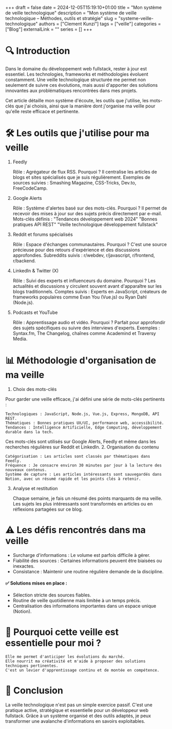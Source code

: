 +++
draft = false
date = 2024-12-05T15:19:10+01:00
title = "Mon système de veille technologique"
description = "Mon système de veille technologique – Méthodes, outils et stratégie"
slug = "systeme-veille-technologique"
authors = ["Clement Kunzi"]
tags = ["veille"]
categories = ["Blog"]
externalLink = ""
series = []
+++

# 🔍 Introduction

Dans le domaine du développement web fullstack, rester à jour est essentiel. Les technologies, frameworks et méthodologies évoluent constamment. Une veille technologique structurée me permet non seulement de suivre ces évolutions, mais aussi d'apporter des solutions innovantes aux problématiques rencontrées dans mes projets.

Cet article détaille mon système d'écoute, les outils que j'utilise, les mots-clés que j'ai choisis, ainsi que la manière dont j'organise ma veille pour qu'elle reste efficace et pertinente.

# 🛠️ Les outils que j'utilise pour ma veille

1. Feedly

   Rôle : Agrégateur de flux RSS.
   Pourquoi ? Il centralise les articles de blogs et sites spécialisés que je suis régulièrement.
   Exemples de sources suivies : Smashing Magazine, CSS-Tricks, Dev.to, FreeCodeCamp.

2. Google Alerts

   Rôle : Système d'alertes basé sur des mots-clés.
   Pourquoi ? Il permet de recevoir des mises à jour sur des sujets précis directement par e-mail.
   Mots-clés définis :
   "Tendances développement web 2024"
   "Bonnes pratiques API REST"
   "Veille technologique développement fullstack"

3. Reddit et forums spécialisés

   Rôle : Espace d'échanges communautaires.
   Pourquoi ? C'est une source précieuse pour des retours d'expérience et des discussions approfondies.
   Subreddits suivis : r/webdev, r/javascript, r/frontend, r/backend.

4. LinkedIn & Twitter (X)

   Rôle : Suivi des experts et influenceurs du domaine.
   Pourquoi ? Les actualités et discussions y circulent souvent avant d'apparaître sur les blogs traditionnels.
   Comptes suivis : Experts en JavaScript, créateurs de frameworks populaires comme Evan You (Vue.js) ou Ryan Dahl (Node.js).

5. Podcasts et YouTube

   Rôle : Apprentissage audio et vidéo.
   Pourquoi ? Parfait pour approfondir des sujets spécifiques ou suivre des interviews d'experts.
   Exemples : Syntax.fm, The Changelog, chaînes comme Academind et Traversy Media.

# 📊 Méthodologie d'organisation de ma veille

1. Choix des mots-clés

Pour garder une veille efficace, j'ai défini une série de mots-clés pertinents :

    Technologiques : JavaScript, Node.js, Vue.js, Express, MongoDB, API REST.
    Thématiques : Bonnes pratiques UX/UI, performance web, accessibilité.
    Tendances : Intelligence Artificielle, Edge Computing, développement durable dans la tech.

Ces mots-clés sont utilisés sur Google Alerts, Feedly et même dans les recherches régulières sur Reddit et LinkedIn. 2. Organisation du contenu

    Catégorisation : Les articles sont classés par thématiques dans Feedly.
    Fréquence : Je consacre environ 30 minutes par jour à la lecture des nouveaux contenus.
    Système de capture : Les articles intéressants sont sauvegardés dans Notion, avec un résumé rapide et les points clés à retenir.

3. Analyse et restitution

   Chaque semaine, je fais un résumé des points marquants de ma veille.
   Les sujets les plus intéressants sont transformés en articles ou en réflexions partagées sur ce blog.

# ⚠️ Les défis rencontrés dans ma veille

- Surcharge d'informations : Le volume est parfois difficile à gérer.
- Fiabilité des sources : Certaines informations peuvent être biaisées ou inexactes.
- Consistance : Maintenir une routine régulière demande de la discipline.

#### ✅ Solutions mises en place :

- Sélection stricte des sources fiables.
- Routine de veille quotidienne mais limitée à un temps précis.
- Centralisation des informations importantes dans un espace unique (Notion).

# 🎯 Pourquoi cette veille est essentielle pour moi ?

    Elle me permet d'anticiper les évolutions du marché.
    Elle nourrit ma créativité et m'aide à proposer des solutions techniques pertinentes.
    C'est un levier d'apprentissage continu et de montée en compétence.

# 🧠 Conclusion

La veille technologique n'est pas un simple exercice passif. C'est une pratique active, stratégique et essentielle pour un développeur web fullstack. Grâce à un système organisé et des outils adaptés, je peux transformer une avalanche d'informations en savoirs exploitables.
